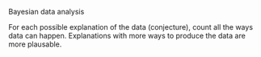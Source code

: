 Bayesian data analysis

For each possible explanation of the data (conjecture),
count all the ways data can happen.
Explanations with more ways to produce the data are more plausable.
